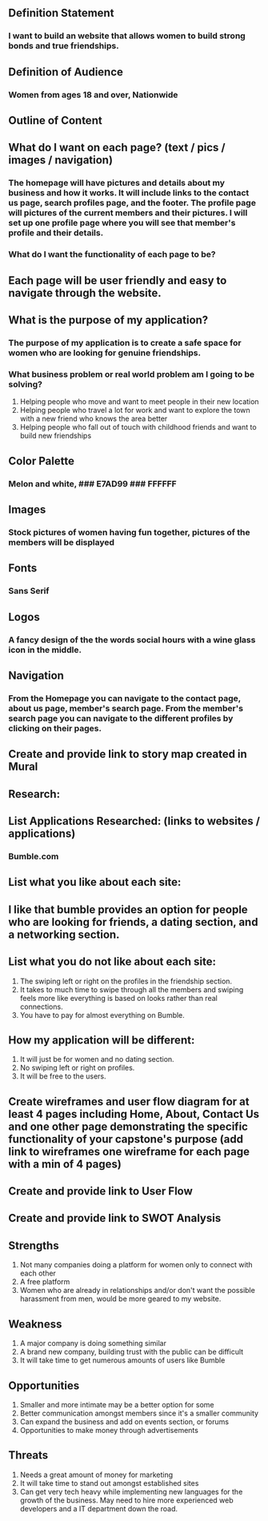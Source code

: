## Definition Statement
### I want to build an website that allows women to build strong bonds and true friendships.

## Definition of Audience
### Women from ages 18 and over, Nationwide

## Outline of Content

## What do I want on each page? (text / pics / images / navigation)
### The homepage will have pictures and details about my business and how it works. It will include links to the contact us page, search profiles page, and the footer. The profile page will pictures of the current members and their pictures. I will set up one profile page where you will see that member's profile and their details.

###   What do I want the functionality of each page to be?
## Each page will be user friendly and easy to navigate through the website.

##  What is the purpose of my application?
### The purpose of my application is to create a safe space for women who are looking for genuine friendships.


###  What business problem or real world problem am I going to be solving?
 1. Helping people who move and want to meet people in their new location
 2. Helping people who travel a lot for work and want to explore the town with a new friend who knows the area better
 3. Helping people who fall out of touch with childhood friends and want to build new friendships

  ##  Color Palette
  ### Melon and white, ### E7AD99 ### FFFFFF

  ## Images
  ### Stock pictures of women having fun together, pictures of the members will be displayed

   ## Fonts
   ### Sans Serif

   ## Logos
   ### A fancy design of the the words social hours with a wine glass icon in the middle.

  ## Navigation
  ### From the Homepage you can navigate to the contact page, about us page, member's search page. From the member's search page you can navigate to the different profiles by clicking on their pages.

## Create and provide link to story map created in Mural

## Research:

   ## List Applications Researched: (links to websites / applications)
   ### Bumble.com

   ## List what you like about each site:
   ## I like that bumble provides an option for people who are looking for friends, a dating section, and a networking section.

   ## List what you do not like about each site:
   1. The swiping left or right on the profiles in the friendship section.
   2. It takes to much time to swipe through all the members and swiping feels more like everything is based on looks rather than real connections.
   3. You have to pay for almost everything on Bumble.

   ## How my application will be different:
   1. It will just be for women and no dating section.
   2. No swiping left or right on profiles.
   3. It will be free to the users.

## Create wireframes and user flow diagram for at least 4 pages including Home, About, Contact Us and one other page demonstrating the specific functionality of your capstone's purpose (add link to wireframes one wireframe for each page with a min of 4 pages)

## Create and provide link to User Flow


## Create and provide link to SWOT Analysis
## Strengths
 1. Not many companies doing a platform for women only to connect with each other
 2. A free platform
 3. Women who are already in relationships and/or don't want the possible harassment from men, would be more geared to my website.
## Weakness
 1. A major company is doing something similar
 2. A brand new company, building trust with the public can be difficult
 3. It will take time to get numerous amounts of users like Bumble
## Opportunities
 1. Smaller and more intimate may be a better option for some
 2. Better communication amongst members since it's a smaller community
 3. Can expand the business and add on events section, or forums
 4. Opportunities to make money through advertisements
## Threats
 1. Needs a great amount of money for marketing
 2. It will take time to stand out amongst established sites
 3. Can get very tech heavy while implementing new languages for the growth of the business. May need to hire more experienced web developers and a IT department down the road.
